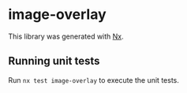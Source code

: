 # image-overlay

This library was generated with [Nx](https://nx.dev).

## Running unit tests

Run `nx test image-overlay` to execute the unit tests.
